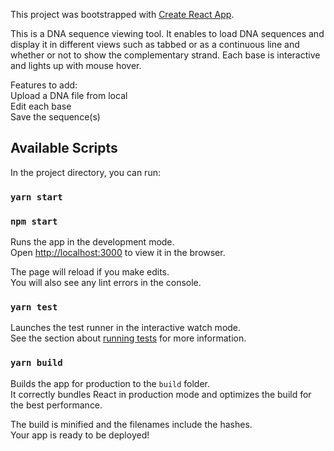 This project was bootstrapped with [Create React App](https://github.com/facebook/create-react-app).

This is a DNA sequence viewing tool. It enables to load DNA sequences and display it in different views
such as tabbed or as a continuous line and whether or not to show the complementary strand. Each base
is interactive and lights up with mouse hover.

Features to add:<br />
Upload a DNA file from local<br />
Edit each base<br />
Save the sequence(s)<br />

## Available Scripts

In the project directory, you can run:

### `yarn start`
### `npm start`

Runs the app in the development mode.<br />
Open [http://localhost:3000](http://localhost:3000) to view it in the browser.

The page will reload if you make edits.<br />
You will also see any lint errors in the console.

### `yarn test`

Launches the test runner in the interactive watch mode.<br />
See the section about [running tests](https://facebook.github.io/create-react-app/docs/running-tests) for more information.

### `yarn build`

Builds the app for production to the `build` folder.<br />
It correctly bundles React in production mode and optimizes the build for the best performance.

The build is minified and the filenames include the hashes.<br />
Your app is ready to be deployed!
